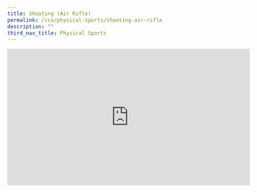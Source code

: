 ```yaml
---
title: Shooting (Air Rifle)
permalink: /cca/physical-sports/shooting-air-rifle
description: ""
third_nav_title: Physical Sports
---
```

<iframe width="560" height="315" src="https://www.youtube.com/embed/T4sZFB6cfK4?start=1" title="YouTube video player" frameborder="0" allow="accelerometer; autoplay; clipboard-write; encrypted-media; gyroscope; picture-in-picture" allowfullscreen></iframe>